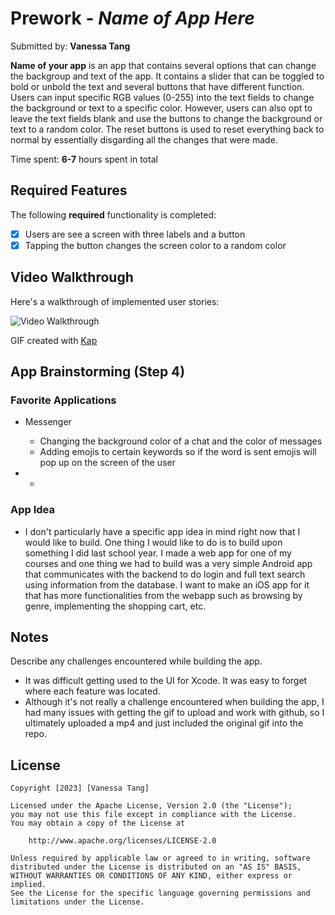 # Prework - *Name of App Here*

Submitted by: **Vanessa Tang**

**Name of your app** is an app that contains several options that can change the backgroup and text of the app. It contains a slider that can be toggled to bold or unbold the text and several buttons that have different function. Users can input specific RGB values (0-255) into the text fields to change the background or text to a specific color. However, users can also opt to leave the text fields blank and use the buttons to change the background or text to a random color. The reset buttons is used to reset everything back to normal by essentially disgarding all the changes that were made.

Time spent: **6-7** hours spent in total

## Required Features

The following **required** functionality is completed:

- [x] Users are see a screen with three labels and a button
- [x] Tapping the button changes the screen color to a random color
 
## Video Walkthrough

Here's a walkthrough of implemented user stories:

<img src='walkthrough.gif' title='Video Walkthrough' width='' alt='Video Walkthrough' />

<!-- Replace this with whatever GIF tool you used! -->
GIF created with [Kap](https://getkap.co/)  
<!-- Recommended tools:
[Kap](https://getkap.co/) for macOS
[ScreenToGif](https://www.screentogif.com/) for Windows
[peek](https://github.com/phw/peek) for Linux. -->

## App Brainstorming (Step 4)

### Favorite Applications

- Messenger
  - Changing the background color of a chat and the color of messages
  - Adding emojis to certain keywords so if the word is sent emojis will pop up on the screen of the user
   
-  
   -  

### App Idea

- I don't particularly have a specific app idea in mind right now that I would like to build. One thing I would like to do is to build upon something I did last school year. I made a web app for one of my courses and one thing we had to build was a very simple Android app that communicates with the backend to do login and full text search using information from the database. I want to make an iOS app for it that has more functionalities from the webapp such as browsing by genre, implementing the shopping cart, etc.

## Notes

Describe any challenges encountered while building the app.

- It was difficult getting used to the UI for Xcode. It was easy to forget where each feature was located.
- Although it's not really a challenge encountered when building the app, I had many issues with getting the gif to upload and work with github, so I ultimately uploaded a mp4 and just included the original gif into the repo.

## License

    Copyright [2023] [Vanessa Tang]

    Licensed under the Apache License, Version 2.0 (the "License");
    you may not use this file except in compliance with the License.
    You may obtain a copy of the License at

        http://www.apache.org/licenses/LICENSE-2.0

    Unless required by applicable law or agreed to in writing, software
    distributed under the License is distributed on an "AS IS" BASIS,
    WITHOUT WARRANTIES OR CONDITIONS OF ANY KIND, either express or implied.
    See the License for the specific language governing permissions and
    limitations under the License.
